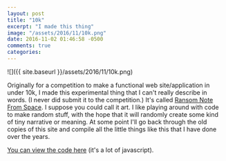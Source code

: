 ```yaml
---
layout: post
title: "10k"
excerpt: "I made this thing"
image: "/assets/2016/11/10k.png"
date: 2016-11-02 01:46:58 -0500
comments: true
categories: 
---
```


![]({{ site.baseurl }}/assets/2016/11/10k.png)

Originally for a competition to make a functional web site/application in under 10k, I made this experimental thing that I can't really describe in words. (I never did submit it to the competition.) It's called [Ransom Note From Space](/10k/). I suppose you could call it art. I like playing around with code to make random stuff, with the hope that it will randomly create some kind of tiny narrative or meaning. At some point I'll go back through the old copies of this site and compile all the little things like this that I have done over the years.

[You can view the code here](https://github.com/dealingwith/10k-comp) (it's a lot of javascript).
